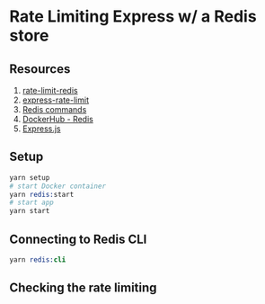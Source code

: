 # Rate Limiting Express w/ a Redis store

## Resources

1. [rate-limit-redis](https://github.com/wyattjoh/rate-limit-redis)
2. [express-rate-limit](https://github.com/nfriedly/express-rate-limit)
3. [Redis commands](https://redis.io/commands)
4. [DockerHub - Redis](https://hub.docker.com/_/redis)
5. [Express.js](https://expressjs.com/)

## Setup

```s
yarn setup
# start Docker container
yarn redis:start
# start app
yarn start
```

## Connecting to Redis CLI

```s
yarn redis:cli
```

## Checking the rate limiting
